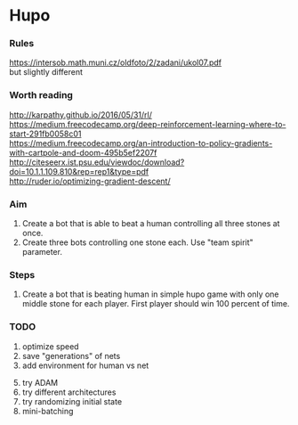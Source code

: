# Hupo

### Rules
https://intersob.math.muni.cz/oldfoto/2/zadani/ukol07.pdf  
but slightly different

### Worth reading
http://karpathy.github.io/2016/05/31/rl/  
https://medium.freecodecamp.org/deep-reinforcement-learning-where-to-start-291fb0058c01  
https://medium.freecodecamp.org/an-introduction-to-policy-gradients-with-cartpole-and-doom-495b5ef2207f
http://citeseerx.ist.psu.edu/viewdoc/download?doi=10.1.1.109.810&rep=rep1&type=pdf   
http://ruder.io/optimizing-gradient-descent/

### Aim
1. Create a bot that is able to beat a human controlling all three stones at once.
2. Create three bots controlling one stone each. Use "team spirit" parameter.

### Steps
1. Create a bot that is beating human in simple hupo game with only one middle stone for each player. First player should win 100 percent of time.

### TODO
1. optimize speed
2. save "generations" of nets
3. add environment for human vs net
<!-- 4. add probability information to game printing -->
5. try ADAM
6. try different architectures
7. try randomizing initial state
8. mini-batching
